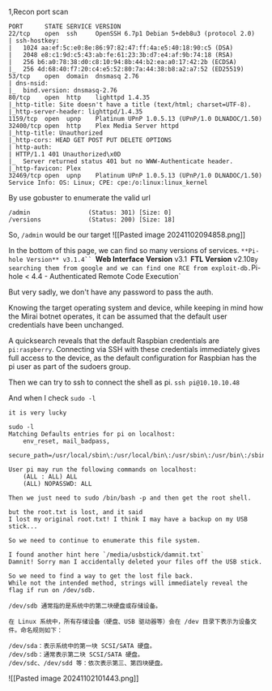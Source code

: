 1,Recon
port scan 
```
PORT      STATE SERVICE VERSION
22/tcp    open  ssh     OpenSSH 6.7p1 Debian 5+deb8u3 (protocol 2.0)
| ssh-hostkey: 
|   1024 aa:ef:5c:e0:8e:86:97:82:47:ff:4a:e5:40:18:90:c5 (DSA)
|   2048 e8:c1:9d:c5:43:ab:fe:61:23:3b:d7:e4:af:9b:74:18 (RSA)
|   256 b6:a0:78:38:d0:c8:10:94:8b:44:b2:ea:a0:17:42:2b (ECDSA)
|_  256 4d:68:40:f7:20:c4:e5:52:80:7a:44:38:b8:a2:a7:52 (ED25519)
53/tcp    open  domain  dnsmasq 2.76
| dns-nsid: 
|_  bind.version: dnsmasq-2.76
80/tcp    open  http    lighttpd 1.4.35
|_http-title: Site doesn't have a title (text/html; charset=UTF-8).
|_http-server-header: lighttpd/1.4.35
1159/tcp  open  upnp    Platinum UPnP 1.0.5.13 (UPnP/1.0 DLNADOC/1.50)
32400/tcp open  http    Plex Media Server httpd
|_http-title: Unauthorized
|_http-cors: HEAD GET POST PUT DELETE OPTIONS
| http-auth: 
| HTTP/1.1 401 Unauthorized\x0D
|_  Server returned status 401 but no WWW-Authenticate header.
|_http-favicon: Plex
32469/tcp open  upnp    Platinum UPnP 1.0.5.13 (UPnP/1.0 DLNADOC/1.50)
Service Info: OS: Linux; CPE: cpe:/o:linux:linux_kernel

```

By use gobuster to enumerate the valid url
```
/admin                (Status: 301) [Size: 0]
/versions             (Status: 200) [Size: 18]
```

So, `/admin` would be our target
![[Pasted image 20241102094858.png]]

In the bottom of this page, we can find so many versions of services.
`**Pi-hole Version** v3.1.4``
`**Web Interface Version** v3.1`
`**FTL Version** v2.10`
By searching them from google and we can find one RCE from exploit-db.
`Pi-hole < 4.4 - Authenticated Remote Code Execution`

But very sadly, we don't have any password to pass the auth.

Knowing the target operating system and device, while keeping in mind how the Mirai botnet operates, it can be assumed that the default user credentials have been unchanged. 

A quicksearch reveals that the default Raspbian credentials are `pi:raspberry`. Connecting via SSH with these credentials immediately gives full access to the device, as the default configuration for Raspbian has the pi user as part of the sudoers group.

Then we can try to ssh to connect the shell as pi.
`ssh pi@10.10.10.48`

And when I check `sudo -l`
```
it is very lucky

sudo -l
Matching Defaults entries for pi on localhost:
    env_reset, mail_badpass,
    secure_path=/usr/local/sbin\:/usr/local/bin\:/usr/sbin\:/usr/bin\:/sbin\:/bin

User pi may run the following commands on localhost:
    (ALL : ALL) ALL
    (ALL) NOPASSWD: ALL

Then we just need to sudo /bin/bash -p and then get the root shell.

but the root.txt is lost, and it said
I lost my original root.txt! I think I may have a backup on my USB stick...

So we need to continue to enumerate this file system.

I found another hint here `/media/usbstick/damnit.txt`
Damnit! Sorry man I accidentally deleted your files off the USB stick.

So we need to find a way to get the lost file back.
While not the intended method, strings will immediately reveal the flag if run on /dev/sdb.

```

```
/dev/sdb 通常指的是系统中的第二块硬盘或存储设备。

在 Linux 系统中，所有存储设备（硬盘、USB 驱动器等）会在 /dev 目录下表示为设备文件。命名规则如下：

/dev/sda：表示系统中的第一块 SCSI/SATA 硬盘。
/dev/sdb：通常表示第二块 SCSI/SATA 硬盘。
/dev/sdc、/dev/sdd 等：依次表示第三、第四块硬盘。
```

![[Pasted image 20241102101443.png]]






